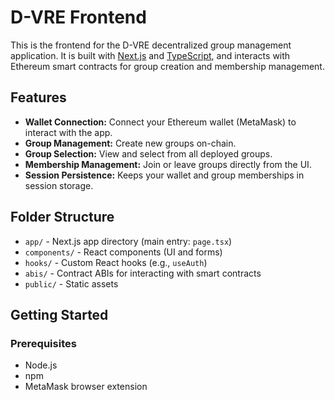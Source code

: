 # D-VRE Frontend

This is the frontend for the D-VRE decentralized group management application. It is built with [Next.js](https://nextjs.org/) and [TypeScript](https://www.typescriptlang.org/), and interacts with Ethereum smart contracts for group creation and membership management.

## Features

- **Wallet Connection:** Connect your Ethereum wallet (MetaMask) to interact with the app.
- **Group Management:** Create new groups on-chain.
- **Group Selection:** View and select from all deployed groups.
- **Membership Management:** Join or leave groups directly from the UI.
- **Session Persistence:** Keeps your wallet and group memberships in session storage.

## Folder Structure

- `app/` - Next.js app directory (main entry: `page.tsx`)
- `components/` - React components (UI and forms)
- `hooks/` - Custom React hooks (e.g., `useAuth`)
- `abis/` - Contract ABIs for interacting with smart contracts
- `public/` - Static assets

## Getting Started

### Prerequisites

- Node.js
- npm
- MetaMask browser extension